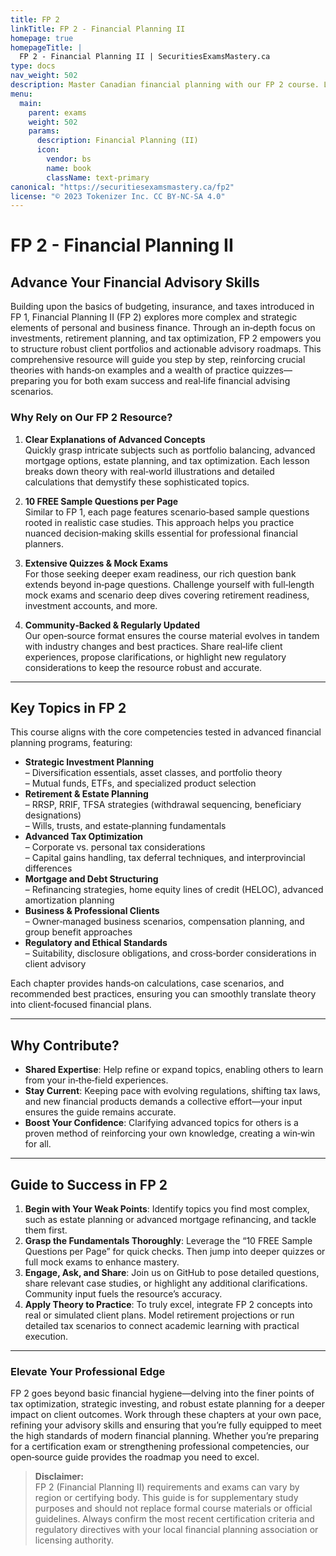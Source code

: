```yaml
---
title: FP 2
linkTitle: FP 2 - Financial Planning II
homepage: true
homepageTitle: |
  FP 2 - Financial Planning II | SecuritiesExamsMastery.ca
type: docs
nav_weight: 502
description: Master Canadian financial planning with our FP 2 course. Learn mortgages, investments, retirement, and more. Prepare with realistic mock exams and excel.
menu:
  main:
    parent: exams
    weight: 502
    params:
      description: Financial Planning (II)
      icon:
        vendor: bs
        name: book
        className: text-primary
canonical: "https://securitiesexamsmastery.ca/fp2"
license: "© 2023 Tokenizer Inc. CC BY-NC-SA 4.0"
---
```


# FP 2 - Financial Planning II

## Advance Your Financial Advisory Skills

Building upon the basics of budgeting, insurance, and taxes introduced in FP 1, Financial Planning II (FP 2) explores more complex and strategic elements of personal and business finance. Through an in‐depth focus on investments, retirement planning, and tax optimization, FP 2 empowers you to structure robust client portfolios and actionable advisory roadmaps. This comprehensive resource will guide you step by step, reinforcing crucial theories with hands‐on examples and a wealth of practice quizzes—preparing you for both exam success and real‐life financial advising scenarios.

### Why Rely on Our FP 2 Resource?

1. **Clear Explanations of Advanced Concepts**  
   Quickly grasp intricate subjects such as portfolio balancing, advanced mortgage options, estate planning, and tax optimization. Each lesson breaks down theory with real‐world illustrations and detailed calculations that demystify these sophisticated topics.

2. **10 FREE Sample Questions per Page**  
   Similar to FP 1, each page features scenario‐based sample questions rooted in realistic case studies. This approach helps you practice nuanced decision‐making skills essential for professional financial planners.

3. **Extensive Quizzes & Mock Exams**  
   For those seeking deeper exam readiness, our rich question bank extends beyond in‐page questions. Challenge yourself with full‐length mock exams and scenario deep dives covering retirement readiness, investment accounts, and more.

4. **Community‐Backed & Regularly Updated**  
   Our open‐source format ensures the course material evolves in tandem with industry changes and best practices. Share real‐life client experiences, propose clarifications, or highlight new regulatory considerations to keep the resource robust and accurate.

---

## Key Topics in FP 2

This course aligns with the core competencies tested in advanced financial planning programs, featuring:

- **Strategic Investment Planning**  
  – Diversification essentials, asset classes, and portfolio theory  
  – Mutual funds, ETFs, and specialized product selection  
- **Retirement & Estate Planning**  
  – RRSP, RRIF, TFSA strategies (withdrawal sequencing, beneficiary designations)  
  – Wills, trusts, and estate‐planning fundamentals  
- **Advanced Tax Optimization**  
  – Corporate vs. personal tax considerations  
  – Capital gains handling, tax deferral techniques, and interprovincial differences  
- **Mortgage and Debt Structuring**  
  – Refinancing strategies, home equity lines of credit (HELOC), advanced amortization planning  
- **Business & Professional Clients**  
  – Owner‐managed business scenarios, compensation planning, and group benefit approaches  
- **Regulatory and Ethical Standards**  
  – Suitability, disclosure obligations, and cross‐border considerations in client advisory

Each chapter provides hands‐on calculations, case scenarios, and recommended best practices, ensuring you can smoothly translate theory into client‐focused financial plans.

---

## Why Contribute?

- **Shared Expertise**: Help refine or expand topics, enabling others to learn from your in‐the‐field experiences.  
- **Stay Current**: Keeping pace with evolving regulations, shifting tax laws, and new financial products demands a collective effort—your input ensures the guide remains accurate.  
- **Boost Your Confidence**: Clarifying advanced topics for others is a proven method of reinforcing your own knowledge, creating a win‐win for all.

---

## Guide to Success in FP 2

1. **Begin with Your Weak Points**: Identify topics you find most complex, such as estate planning or advanced mortgage refinancing, and tackle them first.  
2. **Grasp the Fundamentals Thoroughly**: Leverage the “10 FREE Sample Questions per Page” for quick checks. Then jump into deeper quizzes or full mock exams to enhance mastery.  
3. **Engage, Ask, and Share**: Join us on GitHub to pose detailed questions, share relevant case studies, or highlight any additional clarifications. Community input fuels the resource’s accuracy.  
4. **Apply Theory to Practice**: To truly excel, integrate FP 2 concepts into real or simulated client plans. Model retirement projections or run detailed tax scenarios to connect academic learning with practical execution.

---

### Elevate Your Professional Edge

FP 2 goes beyond basic financial hygiene—delving into the finer points of tax optimization, strategic investing, and robust estate planning for a deeper impact on client outcomes. Work through these chapters at your own pace, refining your advisory skills and ensuring that you’re fully equipped to meet the high standards of modern financial planning. Whether you’re preparing for a certification exam or strengthening professional competencies, our open‐source guide provides the roadmap you need to excel.

> **Disclaimer:**  
> FP 2 (Financial Planning II) requirements and exams can vary by region or certifying body. This guide is for supplementary study purposes and should not replace formal course materials or official guidelines. Always confirm the most recent certification criteria and regulatory directives with your local financial planning association or licensing authority.